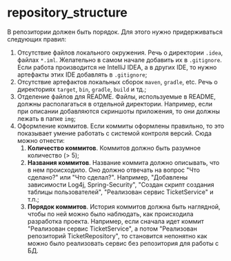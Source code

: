 # repository_structure

В репозитории должен быть порядок. Для этого нужно придерживаться следующих
правил:

1. Отсутствие файлов локального окружения. Речь о директории `.idea`, файлах
   `*.iml`. Желательно в самом начале добавить их в
   `.gitignore`. Если работа производится не IntelliJ IDEA, а в других IDE, то
   нужно артефакты этих IDE добавлять в `.gitignore`;
2. Отсутствие артефактов локальных сборок `maven`, `gradle`, etc. Речь о
   директориях `target`, `bin`, `gradle`, `build` и тд.;
3. Отделение файлов для README. Файлы, используемые в README, должны
   располагаться в отдельной директории. Например, если при описании добавляются
   скриншоты приложения, то они должны лежать в папке `img`;
4. Оформление коммитов. Если коммиты оформлены правильно, то это показывает
   умение работать с системой контроля версий.
   Сюда можно отнести:
    1) **Количество коммитов**. Коммитов должно быть разумное количество (> 5);
    2) **Названия коммитов**. Название коммита должно описывать, что в нем
       происходило. Оно должно отвечать на вопрос
       "Что сделано?" или "Что сделал?". Например, "Добавлены зависимости Log4j,
       Spring-Security", "Создан скрипт создания таблицы пользователей",
       "Реализован сервис TicketService" и т.п.;
    3) **Порядок коммитов**. История коммитов должна быть наглядной, чтобы по
       ней можно было наблюдать, как происходила разработка проекта.
       Например, если сначала идет коммит "Реализован сервис TicketService", а
       потом "Реализован репозиторий TicketRepository", то становится непонятно
       как можно было реализовать сервис без репозитория для работы с БД. 